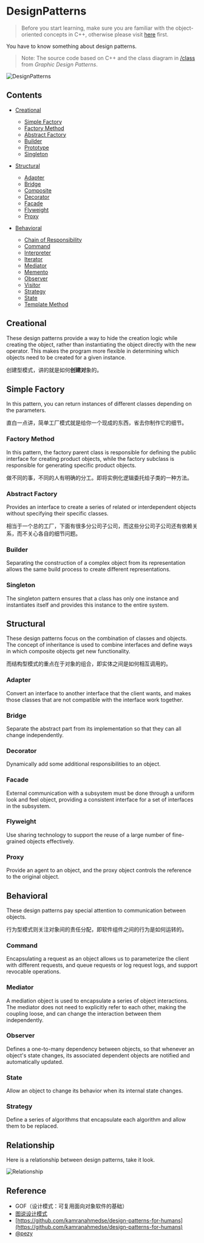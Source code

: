 # DesignPatterns

> Before you start learning, make sure you are familiar with the object-oriented concepts in C++, otherwise please visit [here](https://segmentfault.com/a/1190000002868033) first.

You have to know something about design patterns.

> Note: The source code based on C++ and the class diagram in [/class](https://github.com/i0Ek3/DesignPatterns/tree/master/class?1539571778256) from *Graphic Design Patterns*.  

![DesignPatterns](https://github.com/i0Ek3/DesignPatterns/blob/master/images/DesignPatterns.png)


## Contents


* [Creational](#creational)

    * [Simple Factory](#simple-factory)
    * [Factory Method](#factory-method)
    * [Abstract Factory](#abstract-factory)
    * [Builder](#builder)
    * [Prototype](#prototype)
    * [Singleton](#Singleton)

* [Structural](#structural)

    * [Adapter](#adapter)
    * [Bridge](#bridge)
    * [Composite](#composite)
    * [Decorator](#decorator)
    * [Facade](#facade)
    * [Flyweight](#flyweight)
    * [Proxy](#proxy)

* [Behavioral](#behavioral)

    * [Chain of Responsibility](#chain-of-responsibility)
    * [Command](#command)
    * [Interpreter](#interpreter)
    * [Iterator](#iterator)
    * [Mediator](#mediator)
    * [Memento](#memento)
    * [Observer](#observer)
    * [Visitor](#visitor)
    * [Strategy](#strategy)
    * [State](#state)
    * [Template Method](#template-method)



## Creational

These design patterns provide a way to hide the creation logic while creating the object, rather than instantiating the object directly with the new operator. This makes the program more flexible in determining which objects need to be created for a given instance.

创建型模式，讲的就是如何**创建对**象的。

## Simple Factory

In this pattern, you can return instances of different classes depending on the parameters.

直白一点讲，简单工厂模式就是给你一个现成的东西，省去你制作它的细节。

### Factory Method

In this pattern, the factory parent class is responsible for defining the public interface for creating product objects, while the factory subclass is responsible for generating specific product objects.

做不同的事，不同的人有明确的分工。即将实例化逻辑委托给子类的一种方法。

### Abstract Factory

Provides an interface to create a series of related or interdependent objects without specifying their specific classes.

相当于一个总的工厂，下面有很多分公司子公司，而这些分公司子公司还有依赖关系，而不关心各自的细节问题。

### Builder

Separating the construction of a complex object from its representation allows the same build process to create different representations.

### Singleton 

The singleton pattern ensures that a class has only one instance and instantiates itself and provides this instance to the entire system.



## Structural

These design patterns focus on the combination of classes and objects. The concept of inheritance is used to combine interfaces and define ways in which composite objects get new functionality.

而结构型模式的重点在于对象的组合，即实体之间是如何相互调用的。

### Adapter

Convert an interface to another interface that the client wants, and makes those classes that are not compatible with the interface work together.

### Bridge

Separate the abstract part from its implementation so that they can all change independently.

### Decorator

Dynamically add some additional responsibilities to an object.

### Facade

External communication with a subsystem must be done through a uniform look and feel object, providing a consistent interface for a set of interfaces in the subsystem.

### Flyweight

Use sharing technology to support the reuse of a large number of fine-grained objects effectively. 

### Proxy

Provide an agent to an object, and the proxy object controls the reference to the original object.



## Behavioral

These design patterns pay special attention to communication between objects.

行为型模式则关注对象间的责任分配，即软件组件之间的行为是如何运转的。

### Command

Encapsulating a request as an object allows us to parameterize the client with different requests, and queue requests or log request logs, and support revocable operations.

### Mediator

A mediation object is used to encapsulate a series of object interactions. The mediator does not need to explicitly refer to each other, making the coupling loose, and can change the interaction between them independently.

### Observer

Defines a one-to-many dependency between objects, so that whenever an object's state changes, its associated dependent objects are notified and automatically updated.

### State

Allow an object to change its behavior when its internal state changes.

### Strategy

Define a series of algorithms that encapsulate each algorithm and allow them to be replaced.




## Relationship

Here is a relationship between design patterns, take it look.

![Relationship](https://github.com/i0Ek3/DesignPatterns/blob/master/images/the-relationship-between-design-patterns.png)


## Reference

- GOF（设计模式：可复用面向对象软件的基础）
- [图说设计模式](https://design-patterns.readthedocs.io/zh_CN/latest/)
- [https://github.com/kamranahmedse/design-patterns-for-humans](https://github.com/kamranahmedse/design-patterns-for-humans)
- [@pezy](https://pushmind.org/2017/07/31/design-patterns-for-humans/)
